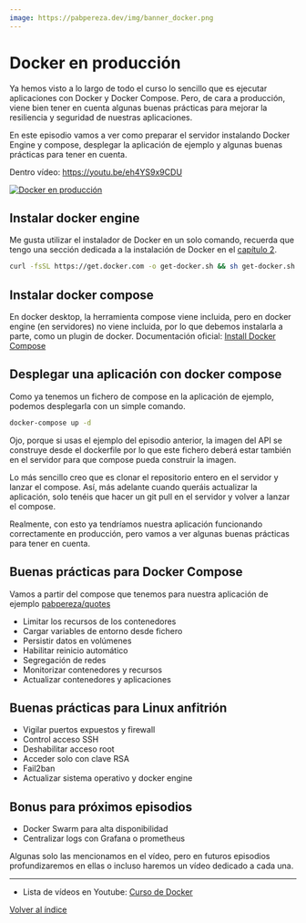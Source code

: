 ```yaml
---
image: https://pabpereza.dev/img/banner_docker.png
---
```


# Docker en producción
Ya hemos visto a lo largo de todo el curso lo sencillo que es ejecutar aplicaciones con Docker y Docker Compose. Pero, de cara a producción, viene bien tener en cuenta algunas buenas prácticas para mejorar la resiliencia y seguridad de nuestras aplicaciones.

En este episodio vamos a ver como preparar el servidor instalando Docker Engine y compose, desplegar la aplicación de ejemplo y algunas buenas prácticas para tener en cuenta.

Dentro vídeo: https://youtu.be/eh4YS9x9CDU

[![Docker en producción](https://img.youtube.com/vi/eh4YS9x9CDU/sddefault.jpg)](https://www.youtube.com/watch?v=eh4YS9x9CDU)



## Instalar docker engine
Me gusta utilizar el instalador de Docker en un solo comando, recuerda que tengo una sección dedicada a la instalación de Docker en el [capítulo 2](102.Instalacion.md).

```bash
curl -fsSL https://get.docker.com -o get-docker.sh && sh get-docker.sh
```

## Instalar docker compose
En docker desktop, la herramienta compose viene incluida, pero en docker engine (en servidores) no viene incluida, por lo que debemos instalarla a parte, como un plugin de docker.
Documentación oficial: [Install Docker Compose](https://docs.docker.com/compose/install/)


## Desplegar una aplicación con docker compose
Como ya tenemos un fichero de compose en la aplicación de ejemplo, podemos desplegarla con un simple comando.

```bash
docker-compose up -d
```

Ojo, porque si usas el ejemplo del episodio anterior, la imagen del API se construye desde el dockerfile por lo que este fichero deberá estar también en el servidor para que compose pueda construir la imagen.

Lo más sencillo creo que es clonar el repositorio entero en el servidor y lanzar el compose. Así, más adelante cuando queráis actualizar la aplicación, solo tenéis que hacer un git pull en el servidor y volver a lanzar el compose.

Realmente, con esto ya tendríamos nuestra aplicación funcionando correctamente en producción, pero vamos a ver algunas buenas prácticas para tener en cuenta.



## Buenas prácticas para Docker Compose
Vamos a partir del compose que tenemos para nuestra aplicación de ejemplo [pabpereza/quotes](https://github.com/pabpereza/quotes)


* Limitar los recursos de los contenedores
* Cargar variables de entorno desde fichero
* Persistir datos en volúmenes
* Habilitar reinicio automático
* Segregación de redes
* Monitorizar contenedores y recursos
* Actualizar contenedores y aplicaciones


## Buenas prácticas para Linux anfitrión

* Vigilar puertos expuestos y firewall
* Control acceso SSH
* Deshabilitar acceso root
* Acceder solo con clave RSA 
* Fail2ban
* Actualizar sistema operativo y docker engine 


## Bonus para próximos episodios
* Docker Swarm para alta disponibilidad
* Centralizar logs con Grafana o prometheus

Algunas solo las mencionamos en el vídeo, pero en futuros episodios profundizaremos en ellas o incluso haremos un vídeo dedicado a cada una.



---
* Lista de vídeos en Youtube: [Curso de Docker](https://www.youtube.com/playlist?list=PLQhxXeq1oc2n7YnjRhq7qVMzZWtDY7Zz0)

[Volver al índice](README.md#índice)


